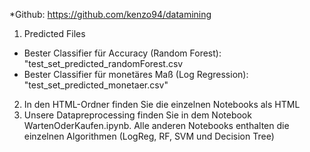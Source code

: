 *Github: https://github.com/kenzo94/datamining

1. Predicted Files
<ul>
  <li>Bester Classifier für Accuracy (Random Forest): "test_set_predicted_randomForest.csv</li>
  <li>Bester Classifier für monetäres Maß (Log Regression): "test_set_predicted_monetaer.csv"</li>
</ul>

2. In den HTML-Ordner finden Sie die einzelnen Notebooks als HTML
3. Unsere Datapreprocessing finden Sie in dem Notebook WartenOderKaufen.ipynb. Alle anderen Notebooks enthalten die einzelnen Algorithmen (LogReg, RF, SVM und Decision Tree) 
